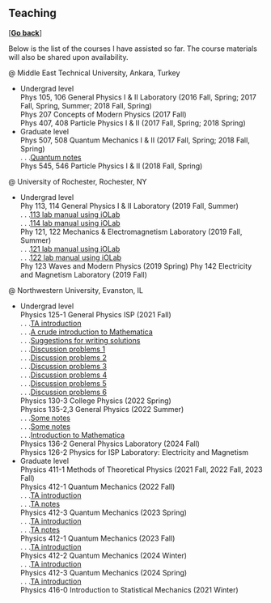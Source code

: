 ## Teaching

\[[__Go back__](https://kagsimsek.github.io)\]

Below is the list of the courses I have assisted so far. The course materials will also be shared upon availability.

@ Middle East Technical University, Ankara, Turkey <br>
- Undergrad level <br>
Phys 105, 106 General Physics I & II Laboratory (2016 Fall, Spring; 2017 Fall, Spring, Summer; 2018 Fall, Spring) <br>
Phys 207 Concepts of Modern Physics (2017 Fall) <br>
Phys 407, 408 Particle Physics I & II (2017 Fall, Spring; 2018 Spring) <br>
- Graduate level <br>
Phys 507, 508 Quantum Mechanics I & II (2017 Fall, Spring; 2018 Fall, Spring) <br>
. . .[Quantum notes](./files/teaching/507_problems.pdf) <br>
Phys 545, 546 Particle Physics I & II (2018 Fall, Spring) 

@ University of Rochester, Rochester, NY <br>
- Undergrad level <br>
Phy 113, 114 General Physics I & II Laboratory (2019 Fall, Summer) <br>
. . .[113 lab manual using iOLab](./files/docs/iolab_man_mechanics_113_121.pdf) <br>
. . .[114 lab manual using iOLab](./files/docs/iolab_man_mechanics_114_122.pdf) <br>
Phy 121, 122 Mechanics & Electromagnetism Laboratory (2019 Fall, Summer) <br>
. . .[121 lab manual using iOLab](./files/docs/iolab_man_mechanics_113_121.pdf) <br>
. . .[122 lab manual using iOLab](./files/docs/iolab_man_mechanics_114_122.pdf) <br>
Phy 123 Waves and Modern Physics (2019 Spring)
Phy 142 Electricity and Magnetism Laboratory (2019 Fall) <br>

@ Northwestern University, Evanston, IL <br>
- Undergrad level <br>
Physics 125-1 General Physics ISP (2021 Fall) <br>
. . .[TA introduction](./files/docs/2021_fall_physics125-1_ta_introduction.pdf) <br>
. . .[A crude introduction to Mathematica](./files/docs/2021_fall_physics125-1_a_crude_introduction_to_mathematica_part_1.pdf) <br>
. . .[Suggestions for writing solutions](./files/docs/2021_fall_physics125-1_suggestions_for_writing_solutions.pdf) <br>
. . .[Discussion problems 1](./files/docs/2021_fall_physics125-1_discussion_01_oct1.pdf) <br>
. . .[Discussion problems 2](./files/docs/2021_fall_physics125-1_discussion_02_oct8_key.pdf) <br>
. . .[Discussion problems 3](./files/docs/2021_fall_physics125-1_discussion_03_oct15_key.pdf) <br>
. . .[Discussion problems 4](./files/docs/2021_fall_physics125-1_discussion_04_oct29.pdf) <br>
. . .[Discussion problems 5](./files/docs/2021_fall_physics125-1_discussion_05_nov5.pdf) <br>
. . .[Discussion problems 6](./files/docs/2021_fall_physics125-1_discussion_06_nov12.pdf) <br>
Physics 130-3 College Physics (2022 Spring) <br>
Physics 135-2,3 General Physics (2022 Summer) <br>
. . .[Some notes](./files/teaching/135-2_notes_1.pdf) <br>
. . .[Some notes](./files/teaching/135-3_notes_1.pdf) <br>
. . .[Introduction to Mathematica](./files/teaching/intro_to_mma.zip) <br>
Physics 136-2 General Physics Laboratory (2024 Fall) <br>
Physics 126-2 Physics for ISP Laboratory: Electricity and Magnetism <br>
- Graduate level <br>
Physics 411-1 Methods of Theoretical Physics (2021 Fall, 2022 Fall, 2023 Fall) <br>
Physics 412-1 Quantum Mechanics (2022 Fall) <br>
. . .[TA introduction](./files/docs/2022_fall_physics412-1_ta_introduction.pdf) <br>
. . .[TA notes](./files/teaching/2022_Fall_Phys_412_1_Quantum_Mechanics.pdf) <br>
Physics 412-3 Quantum Mechanics (2023 Spring) <br>
. . .[TA introduction](./files/teaching/2023_spring_physics412-3_ta_introduction.pdf) <br>
. . .[TA notes](./files/teaching/2023_Spring_Phys_412_3_Quantum_Mechanics.pdf) <br>
Physics 412-1 Quantum Mechanics (2023 Fall) <br>
. . .[TA introduction](./files/teaching/2023_fall_physics412-1_ta_introduction.pdf) <br>
Physics 412-2 Quantum Mechanics (2024 Winter) <br>
. . .[TA introduction](./files/teaching/2024_winter_physics412-2_ta_introduction.pdf) <br>
Physics 412-3 Quantum Mechanics (2024 Spring) <br>
. . .[TA introduction](./files/teaching/2024_spring_physics412-3_ta_introduction.pdf) <br>
Physics 416-0 Introduction to Statistical Mechanics (2021 Winter) <br>
